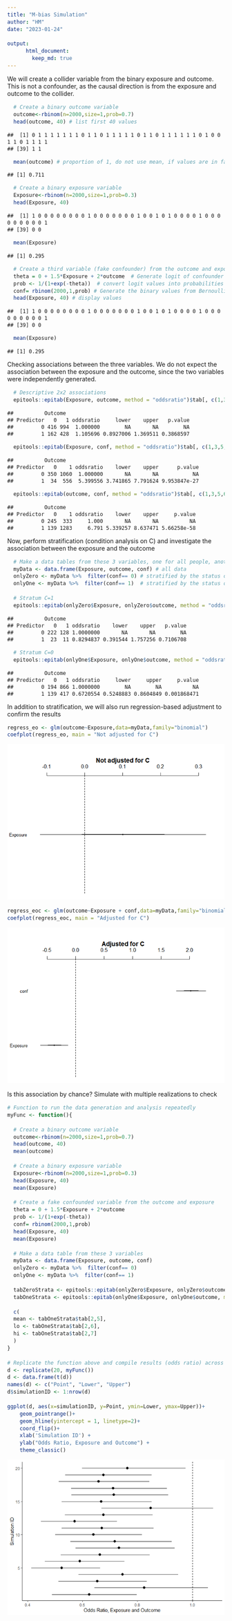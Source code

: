 ```yaml
---
title: "M-bias Simulation"
author: "HM"
date: "2023-01-24"

output:
      html_document:
        keep_md: true
---
```





We will create a collider variable from the binary exposure and outcome. This is not a confounder, as the causal direction is from the exposure and outcome to the collider. 

```r
  # Create a binary outcome variable 
  outcome<-rbinom(n=2000,size=1,prob=0.7)
  head(outcome, 40) # list first 40 values
```

```
##  [1] 0 1 1 1 1 1 1 1 0 1 1 0 1 1 1 1 1 0 1 1 0 1 1 1 1 1 1 0 1 0 0 1 1 0 1 1 1 1
## [39] 1 1
```

```r
  mean(outcome) # proportion of 1, do not use mean, if values are in factor (categorical)
```

```
## [1] 0.711
```

```r
  # Create a binary exposure variable 
  Exposure<-rbinom(n=2000,size=1,prob=0.3)
  head(Exposure, 40)
```

```
##  [1] 1 0 0 0 0 0 0 0 0 1 0 0 0 0 0 0 0 1 0 0 1 0 1 0 0 0 0 1 0 0 0 0 0 0 0 0 0 1
## [39] 0 0
```

```r
  mean(Exposure)
```

```
## [1] 0.295
```

```r
  # Create a third variable (fake confounder) from the outcome and exposure  
  theta = 0 + 1.5*Exposure + 2*outcome  # Generate logit of confounder
  prob <- 1/(1+exp(-theta))  # convert logit values into probabilities
  conf= rbinom(2000,1,prob) # Generate the binary values from Bernoulli based the probabilities
  head(Exposure, 40) # display values 
```

```
##  [1] 1 0 0 0 0 0 0 0 0 1 0 0 0 0 0 0 0 1 0 0 1 0 1 0 0 0 0 1 0 0 0 0 0 0 0 0 0 1
## [39] 0 0
```

```r
  mean(Exposure)
```

```
## [1] 0.295
```


Checking associations between the three variables. We do not expect the association between the exposure and the outcome, since the two variables were independently generated. 

```r
  # Descriptive 2x2 associations 
  epitools::epitab(Exposure, outcome, method = "oddsratio")$tab[, c(1,3,5,6,7,8)]
```

```
##          Outcome
## Predictor   0   1 oddsratio     lower    upper   p.value
##         0 416 994  1.000000        NA       NA        NA
##         1 162 428  1.105696 0.8927006 1.369511 0.3868597
```

```r
  epitools::epitab(Exposure, conf, method = "oddsratio")$tab[, c(1,3,5,6,7,8)]
```

```
##          Outcome
## Predictor   0    1 oddsratio    lower    upper      p.value
##         0 350 1060  1.000000       NA       NA           NA
##         1  34  556  5.399556 3.741865 7.791624 9.953847e-27
```

```r
  epitools::epitab(outcome, conf, method = "oddsratio")$tab[, c(1,3,5,6,7,8)]
```

```
##          Outcome
## Predictor   0    1 oddsratio    lower    upper     p.value
##         0 245  333     1.000       NA       NA          NA
##         1 139 1283     6.791 5.339257 8.637471 5.66258e-58
```


Now, perform stratification (condition analysis on C) and investigate the association between the exposure and the outcome 

```r
  # Make a data tables from these 3 variables, one for all people, another for people restricted to C=1, and the third for C=0
  myData <- data.frame(Exposure, outcome, conf) # all data
  onlyZero <- myData %>%  filter(conf== 0) # stratified by the status of C
  onlyOne <- myData %>%  filter(conf== 1)  # stratified by the status of C
  
  # Stratum C=1
  epitools::epitab(onlyZero$Exposure, onlyZero$outcome, method = "oddsratio")$tab[, c(1,3,5,6,7,8)]
```

```
##          Outcome
## Predictor   0   1 oddsratio    lower    upper   p.value
##         0 222 128 1.0000000       NA       NA        NA
##         1  23  11 0.8294837 0.391544 1.757256 0.7106708
```

```r
  # Stratum C=0
  epitools::epitab(onlyOne$Exposure, onlyOne$outcome, method = "oddsratio")$tab[, c(1,3,5,6,7,8)]
```

```
##          Outcome
## Predictor   0   1 oddsratio     lower     upper     p.value
##         0 194 866 1.0000000        NA        NA          NA
##         1 139 417 0.6720554 0.5248883 0.8604849 0.001868471
```

In addition to stratification, we will also run regression-based adjustment to confirm the results 

```r
regress_eo <- glm(outcome~Exposure,data=myData,family="binomial")
coefplot(regress_eo, main = "Not adjusted for C")
```

![](M_Bias_files/figure-html/unnamed-chunk-4-1.png)<!-- -->

```r
regress_eoc <- glm(outcome~Exposure + conf,data=myData,family="binomial")
coefplot(regress_eoc, main = "Adjusted for C")
```

![](M_Bias_files/figure-html/unnamed-chunk-4-2.png)<!-- -->


Is this association by chance? Simulate with multiple realizations to check 

```r
# Function to run the data generation and analysis repeatedly 
myFunc <- function(){
  
  # Create a binary outcome variable 
  outcome<-rbinom(n=2000,size=1,prob=0.7)
  head(outcome, 40)
  mean(outcome)
  
  # Create a binary exposure variable 
  Exposure<-rbinom(n=2000,size=1,prob=0.3)
  head(Exposure, 40)
  mean(Exposure)
  
  # Create a fake confounded variable from the outcome and exposure  
  theta = 0 + 1.5*Exposure + 2*outcome 
  prob <- 1/(1+exp(-theta))  
  conf= rbinom(2000,1,prob)
  head(Exposure, 40)
  mean(Exposure)

  # Make a data table from these 3 variables 
  myData <- data.frame(Exposure, outcome, conf)
  onlyZero <- myData %>%  filter(conf== 0) 
  onlyOne <- myData %>%  filter(conf== 1) 
  
  tabZeroStrata <- epitools::epitab(onlyZero$Exposure, onlyZero$outcome, method = "oddsratio")
  tabOneStrata <- epitools::epitab(onlyOne$Exposure, onlyOne$outcome, method = "oddsratio")
  
  c(
  mean <- tabOneStrata$tab[2,5],
  lo <- tabOneStrata$tab[2,6],
  hi <- tabOneStrata$tab[2,7]
  )
}

# Replicate the function above and compile results (odds ratio) across simulations and display as a forestplot 
d <- replicate(20, myFunc())
d <- data.frame(t(d))
names(d) <- c("Point", "Lower", "Upper")
d$simulationID <- 1:nrow(d)

ggplot(d, aes(x=simulationID, y=Point, ymin=Lower, ymax=Upper))+
    geom_pointrange()+
    geom_hline(yintercept = 1, linetype=2)+
    coord_flip()+
    xlab('Simulation ID') + 
    ylab("Odds Ratio, Exposure and Outcome") + 
    theme_classic()
```

![](M_Bias_files/figure-html/unnamed-chunk-5-1.png)<!-- -->
